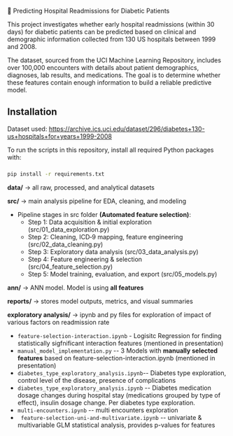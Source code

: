 🏥 Predicting Hospital Readmissions for Diabetic Patients

This project investigates whether early hospital readmissions (within 30 days) for diabetic patients can be predicted based on clinical and demographic information collected from 130 US hospitals between 1999 and 2008.

The dataset, sourced from the UCI Machine Learning Repository, includes over 100,000 encounters with details about patient demographics, diagnoses, lab results, and medications.
The goal is to determine whether these features contain enough information to build a reliable predictive model.

## Installation

Dataset used:
https://archive.ics.uci.edu/dataset/296/diabetes+130-us+hospitals+for+years+1999-2008

To run the scripts in this repository, install all required Python packages with:

###
```bash
pip install -r requirements.txt
```

**data/** → all raw, processed, and analytical datasets

**src/** → main analysis pipeline for EDA, cleaning, and modeling

- Pipeline stages in src folder **(Automated feature selection)**:
  - Step 1: Data acquisition & initial exploration (src/01_data_exploration.py)
  - Step 2: Cleaning, ICD‑9 mapping, feature engineering (src/02_data_cleaning.py)
  - Step 3: Exploratory data analysis (src/03_data_analysis.py)
  - Step 4: Feature engineering & selection (src/04_feature_selection.py)
  - Step 5: Model training, evaluation, and export (src/05_models.py)

**ann/** → ANN model. Model is using **all features**

**reports/** → stores model outputs, metrics, and visual summaries

**exploratory analysis/** → ipynb and py files for exploration of impact of various factors on readmission rate
  -  ` feature-selection-interaction.ipynb ` - Logisitc Regression for finding statistically sigfnificant interaction features (mentioned in presentation)
  -  ` manual_model_implementation.py ` -- 3 Models with **manually selected features** based on feature-selection-interaction.ipynb (mentioned in presentation)
  -  ` diabetes_type_exploratory_analysis.ipynb `-- Diabetes type exploration, control level of the disease, presence of complications
  -  ` diabetes_type_exploratory_analysis.ipynb ` -- Diabetes medication dosage changes during hospital stay (medications grouped by type of effect), insulin dosage change. Per diabetes type exploration.
  -  ` multi-encounters.ipynb ` -- multi encounters exploration
  -  ` feature-selection-uni-and-multivariate.ipynb` -- univariate & multivariable GLM statistical analysis, provides p-values for features

